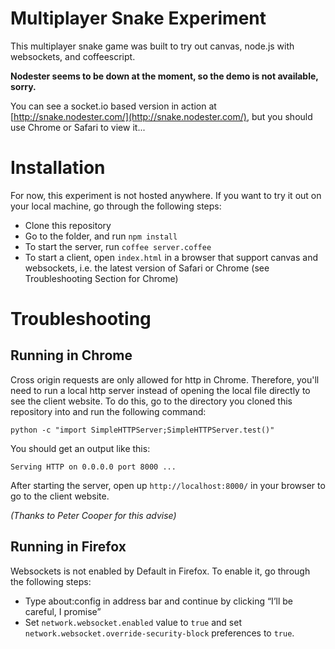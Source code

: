 # Multiplayer Snake Experiment

This multiplayer snake game was built to try out canvas, node.js with websockets, and coffeescript.

**Nodester seems to be down at the moment, so the demo is not available, sorry.**

You can see a socket.io based version in action at [http://snake.nodester.com/](http://snake.nodester.com/), but you should use Chrome or Safari to view it...

# Installation

For now, this experiment is not hosted anywhere. If you want to try it out on your local machine, go through the following steps:

* Clone this repository
* Go to the folder, and run `npm install`
* To start the server, run `coffee server.coffee`
* To start a client, open `index.html` in a browser that support canvas and websockets, i.e. the latest version of Safari or Chrome (see Troubleshooting Section for Chrome)

# Troubleshooting

## Running in Chrome

Cross origin requests are only allowed for http in Chrome. Therefore, you'll need to run a local http server instead of opening the local file directly to see the client website. To do this, go to the directory you cloned this repository into and run the following command:

	python -c "import SimpleHTTPServer;SimpleHTTPServer.test()"
	
You should get an output like this:

	Serving HTTP on 0.0.0.0 port 8000 ...
	
After starting the server, open up `http://localhost:8000/` in your browser to go to the client website.

*(Thanks to Peter Cooper for this advise)*

## Running in Firefox

Websockets is not enabled by Default in Firefox. To enable it, go through the following steps:

* Type about:config in address bar and continue by clicking “I’ll be careful, I promise”
* Set `network.websocket.enabled`  value to `true` and set `network.websocket.override-security-block` preferences to `true`.
